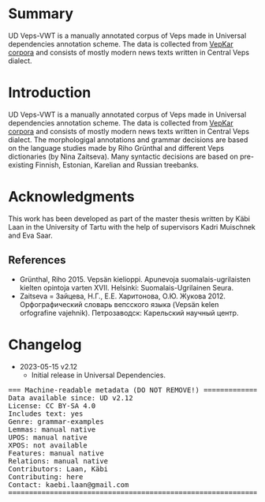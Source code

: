 # Summary

UD Veps-VWT is a manually annotated corpus of Veps made in Universal dependencies annotation scheme. The data is collected from [VepKar corpora](http://dictorpus.krc.karelia.ru/en/corpus/text) and consists of mostly modern news texts written in Central Veps dialect.


# Introduction

UD Veps-VWT is a manually annotated corpus of Veps made in Universal dependencies annotation scheme. The data is collected from [VepKar corpora](http://dictorpus.krc.karelia.ru/en/corpus/text) and consists of mostly modern news texts written in Central Veps dialect. The morphologigal annotations and grammar decisions are based on the language studies made by Riho Grünthal and different Veps dictionaries (by Nina Zaitseva). Many syntactic decisions are based on pre-existing Finnish, Estonian, Karelian and Russian treebanks. 


# Acknowledgments

This work has been developed as part of the master thesis written by Käbi Laan in the University of Tartu with the help of supervisors Kadri Muischnek and Eva Saar.

## References

* Grünthal, Riho 2015. Vepsän kielioppi. Apunevoja suomalais-ugrilaisten kielten
opintoja varten XVII. Helsinki: Suomalais-Ugrilainen Seura.
* Zaitseva = Зайцева, Н.Г., Е.Е. Харитонова, О.Ю. Жукова 2012.
Орфографический словарь вепсского языка (Vepsän kelen orfografine vajehnik).
Петрозаводск: Карельский научный центр.


# Changelog

* 2023-05-15 v2.12
  * Initial release in Universal Dependencies.


<pre>
=== Machine-readable metadata (DO NOT REMOVE!) ================================
Data available since: UD v2.12
License: CC BY-SA 4.0
Includes text: yes
Genre: grammar-examples
Lemmas: manual native
UPOS: manual native
XPOS: not available
Features: manual native
Relations: manual native
Contributors: Laan, Käbi
Contributing: here
Contact: kaebi.laan@gmail.com
===============================================================================
</pre>

